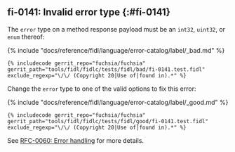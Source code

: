 ## fi-0141: Invalid error type {:#fi-0141}

The `error` type on a method response payload must be an `int32`, `uint32`, or
`enum` thereof:

{% include "docs/reference/fidl/language/error-catalog/label/_bad.md" %}

```fidl
{% includecode gerrit_repo="fuchsia/fuchsia" gerrit_path="tools/fidl/fidlc/tests/fidl/bad/fi-0141.test.fidl" exclude_regexp="\/\/ (Copyright 20|Use of|found in).*" %}
```

Change the `error` type to one of the valid options to fix this error:

{% include "docs/reference/fidl/language/error-catalog/label/_good.md" %}

```fidl
{% includecode gerrit_repo="fuchsia/fuchsia" gerrit_path="tools/fidl/fidlc/tests/fidl/good/fi-0141.test.fidl" exclude_regexp="\/\/ (Copyright 20|Use of|found in).*" %}
```

See [RFC-0060: Error handling][0141-rfc-0060] for more details.

[0141-rfc-0060]: /contribute/governance/rfcs/0050_syntax_revamp.md
